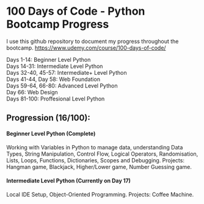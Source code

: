 
# 100 Days of Code - Python Bootcamp Progress

I use this github repository to document my progress throughout the bootcamp.
https://www.udemy.com/course/100-days-of-code/

Days 1-14: Beginner Level Python\
Days 14-31: Intermediate Level Python\
Days 32-40, 45-57: Intermediate+ Level Python\
Days 41-44, Day 58: Web Foundation\
Days 59-64, 66-80: Advanced Level Python\
Day 66: Web Design\
Days 81-100: Proffesional Level Python

## Progression (16/100):

#### Beginner Level Python (Complete)

Working with Variables in Python to manage data, understanding Data Types, String Manipulation, Control Flow, Logical Operators, Randomisation, Lists, Loops, Functions, Dictionaries, Scopes and Debugging. 
Projects: Hangman game, Blackjack, Higher/Lower game, Number Guessing game.

#### Intermediate Level Python (Currently on Day 17)

Local IDE Setup, Object-Oriented Programming.
Projects: Coffee Machine.

